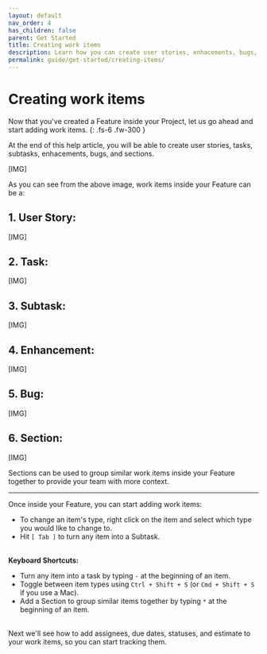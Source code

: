 ```yaml
---
layout: default
nav_order: 4
has_children: false
parent: Get Started
title: Creating work items
description: Learn how you can create user stories, enhacements, bugs, tasks, and subtasks inside your Feature.
permalink: guide/get-started/creating-items/
---
```

# Creating work items

Now that you've created a Feature inside your Project, let us go ahead and start adding work items. 
{: .fs-6 .fw-300 }

At the end of this help article, you will be able to create user stories, tasks, subtasks, enhacements, bugs, and sections.

[IMG]

As you can see from the above image, work items inside your Feature can be a:

## 1. User Story:

[IMG]

## 2. Task:

[IMG]

## 3. Subtask:

[IMG]

## 4. Enhancement:

[IMG]

## 5. Bug:

[IMG]

## 6. Section:

[IMG]

Sections can be used to group similar work items inside your Feature together to provide your team with more context.

---

Once inside your Feature, you can start adding work items:

- To change an item's type, right click on the item and select which type you would like to change to.
- Hit ```[ Tab ]``` to turn any item into a Subtask.
<br><br>

__Keyboard Shortcuts:__

- Turn any item into a task by typing ```-``` at the beginning of an item.
- Toggle between item types using ```Ctrl + Shift + S``` (or ````Cmd + Shift + S```` if you use a Mac).
- Add a Section to group similar items together by typing ```*``` at the beginning of an item.
<br><br>

Next we'll see how to add assignees, due dates, statuses, and estimate to your work items, so you can start tracking them.